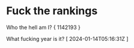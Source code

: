 # Fuck the rankings

Who the hell am I?
{ 1142193 }

What fucking year is it?
[ 2024-01-14T05:16:31Z ]
